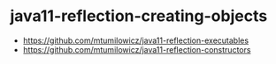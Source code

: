 # java11-reflection-creating-objects

* https://github.com/mtumilowicz/java11-reflection-executables
* https://github.com/mtumilowicz/java11-reflection-constructors
